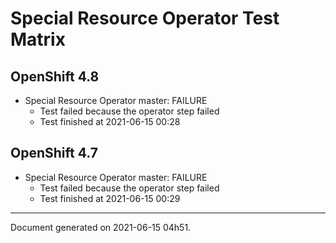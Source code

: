 
Special Resource Operator Test Matrix
=====================================

OpenShift 4.8
-------------

* Special Resource Operator master: FAILURE
  - Test failed because the operator step failed
  - Test finished at 2021-06-15 00:28

OpenShift 4.7
-------------

* Special Resource Operator master: FAILURE
  - Test failed because the operator step failed
  - Test finished at 2021-06-15 00:29


---
Document generated on 2021-06-15 04h51.
